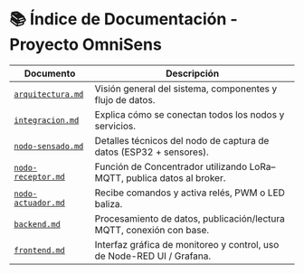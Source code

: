# 📚 Índice de Documentación - Proyecto OmniSens

| Documento                     | Descripción                                                                 |
|-------------------------------|-----------------------------------------------------------------------------|
| [`arquitectura.md`](./arquitectura.md)         | Visión general del sistema, componentes y flujo de datos.                  |
| [`integracion.md`](./integracion.md)           | Explica cómo se conectan todos los nodos y servicios.                     |
| [`nodo-sensado.md`](./nodo-sensado.md)         | Detalles técnicos del nodo de captura de datos (ESP32 + sensores).       |
| [`nodo-receptor.md`](./nodo-receptor.md)       | Función de Concentrador utilizando LoRa–MQTT, publica datos al broker.                    |
| [`nodo-actuador.md`](./nodo-actuador.md)       | Recibe comandos y activa relés, PWM o LED baliza.                        |
| [`backend.md`](./backend.md)                   | Procesamiento de datos, publicación/lectura MQTT, conexión con base.     |
| [`frontend.md`](./frontend.md)                 | Interfaz gráfica de monitoreo y control, uso de Node-RED UI / Grafana.  |
